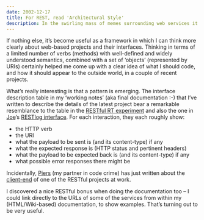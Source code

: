 ```yaml
---
date: 2002-12-17
title: For REST, read 'Architectural Style'
description: In the swirling mass of memes surrounding web services it’s sometimes easy to forget that REST is an architectural style, an approach, rather than something that you install or debug.
---
```


If nothing else, it’s become useful as a framework in which I can think more clearly about web-based projects and their interfaces. Thinking in terms of a limited number of verbs (methods) with well-defined and widely understood semantics, combined with a set of ‘objects’ (represented by URIs) certainly helped me come up with a clear idea of what I should code, and how it should appear to the outside world, in a couple of recent projects.

What’s really interesting is that a pattern is emerging. The interface description table in my ‘working notes’ (aka final documentation :-) that I’ve written to describe the details of the latest project bear a remarkable resemblance to the table in the [RESTful RT experiment](https://web.archive.org/web/20030105003010/www.pipetree.com/space/rtrest) and also the one in [Joe](http://www.bitworking.org/)‘s [RESTlog interface](http://wellformedweb.org/RESTLog.cgi/5). For each interaction, they each roughly show:

- the HTTP verb
- the URI
- what the payload to be sent is (and its content-type) if any
- what the expected response is (HTTP status and pertinent headers)
- what the payload to be expected back is (and its content-type) if any
- what possible error responses there might be

Incidentally, [Piers](http://www.piersharding.com/) (my partner in code crime) has just written about the [client-end](http://www.piersharding.com/article.xml?mhttp) of one of the RESTful projects at work.

I discovered a nice RESTful bonus when doing the documentation too – I could link directly to the URLs of some of the services from within my (HTML/Wiki-based) documentation, to show examples. That’s turning out to be very useful.
